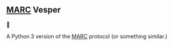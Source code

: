 [MARC](http://wiki.ucis.nl/MARC) Vesper
---
:snake:

A Python 3 version of the [MARC](http://wiki.ucis.nl/MARC) protocol (or something similar.)
